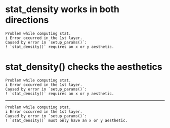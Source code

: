# stat_density works in both directions

    Problem while computing stat.
    i Error occurred in the 1st layer.
    Caused by error in `setup_params()`:
    ! `stat_density()` requires an x or y aesthetic.

# stat_density() checks the aesthetics

    Problem while computing stat.
    i Error occurred in the 1st layer.
    Caused by error in `setup_params()`:
    ! `stat_density()` requires an x or y aesthetic.

---

    Problem while computing stat.
    i Error occurred in the 1st layer.
    Caused by error in `setup_params()`:
    ! `stat_density()` must only have an x or y aesthetic.

